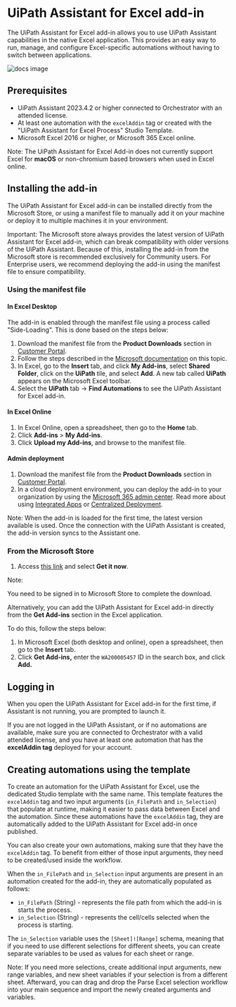 # UiPath Assistant for Excel add-in

The UiPath Assistant for Excel add-in allows you to use UiPath Assistant capabilities in the native Excel application. This
provides an easy way to run, manage, and configure Excel-specific automations without having to switch between applications.

![docs image](https://docs.uipath.com/api/binary/assistant/2/478603/273097)

## Prerequisites

* UiPath Assistant 2023.4.2 or higher connected to Orchestrator with an attended license.
* At least one automation with the `excelAddin` tag or created with the "UiPath Assistant for Excel Process" Studio Template.
* Microsoft Excel 2016 or higher, or Microsoft 365 Excel online.

Note: The UiPath Assistant for Excel Add-in does not currently support Excel for **macOS** or non-chromium based browsers when used in Excel online.

## Installing the add-in

The UiPath Assistant for Excel add-in can be installed directly from the Microsoft Store, or using a manifest file to manually
add it on your machine or deploy it to multiple machines it in your environment.

Important: The Microsoft store always provides the latest version of UiPath Assistant for Excel add-in, which can break compatibility
with older versions of the UiPath Assistant. Because of this, installing the add-in from the Microsoft store is recommended
exclusively for Community users. For Enterprise users, we recommend deploying the add-in using the manifest file to ensure
compatibility.

### Using the manifest file

#### In Excel Desktop

The add-in is enabled through the manifest file using a process called "Side-Loading". This is done based on the steps below:

1. Download the manifest file from the **Product Downloads** section in [Customer Portal](https://customerportal.uipath.com/product-downloads).
2. Follow the steps described in the [Microsoft documentation](https://learn.microsoft.com/en-us/office/dev/add-ins/testing/create-a-network-shared-folder-catalog-for-task-pane-and-content-add-ins) on this topic.
3. In Excel, go to the **Insert** tab, and click **My Add-ins**, select **Shared Folder**, click on the **UiPath** tile, and select **Add**. A new tab called **UiPath** appears on the Microsoft Excel toolbar.
4. Select the **UiPath** tab -> **Find Automations** to see the UiPath Assistant for Excel add-in.

#### In Excel Online

1. In Excel Online, open a spreadsheet, then go to the **Home** tab.
2. Click **Add-ins** > **My Add-ins**.
3. Click **Upload my Add-ins**, and browse to the manifest file.

#### Admin deployment

1. Download the manifest file from the **Product Downloads** section in [Customer Portal](https://customerportal.uipath.com/product-downloads).
2. In a cloud deployment environment, you can deploy the add-in to your organization by using the [Microsoft 365 admin center](https://learn.microsoft.com/en-us/microsoft-365/admin/admin-overview/admin-center-overview?view=o365-worldwide). Read more about using [Integrated Apps](https://learn.microsoft.com/en-us/microsoft-365/admin/manage/test-and-deploy-microsoft-365-apps?view=o365-worldwide) or [Centralized Deployment](https://learn.microsoft.com/en-us/microsoft-365/admin/manage/manage-deployment-of-add-ins?view=o365-worldwide).

Note: When the add-in is loaded for the first time, the latest version available is used. Once the connection with the UiPath Assistant
is created, the add-in version syncs to the Assistant one.

### From the Microsoft Store

1. Access [this link](https://appsource.microsoft.com/en-us/product/office/WA200005457?flightCodes=UiPathAssistantExcel) and select **Get it now**.

Note:

You need to be signed in to Microsoft Store to complete the download.

Alternatively, you can add the UiPath Assistant for Excel add-in directly from the **Get Add-ins** section in the Excel application.

To do this, follow the steps below:

1. In Microsoft Excel (both desktop and online), open a spreadsheet, then go to the **Insert** tab.
2. Click **Get Add-ins,** enter the `WA200005457` ID in the search box, and click **Add.**

## Logging in

When you open the UiPath Assistant for Excel add-in for the first time, if Assistant is not running, you are prompted to launch
it.

If you are not logged in the UiPath Assistant, or if no automations are available, make sure you are connected to Orchestrator
with a valid attended license, and you have at least one automation that has the **excelAddin tag** deployed for your account.

## Creating automations using the template

To create an automation for the UiPath Assistant for Excel, use the dedicated Studio template with the same name. This template
features the `excelAddin` tag and two input arguments (`in_FilePath` and `in_Selection`) that populate at runtime, making it easier to pass data between Excel and the automation. Since these automations have the
`excelAddin` tag, they are automatically added to the UiPath Assistant for Excel add-in once published.

You can also create your own automations, making sure that they have the `excelAddin` tag. To benefit from either of those input arguments, they need to be created/used inside the workflow.

When the `in_FilePath` and `in_Selection` input arguments are present in an automation created for the add-in, they are automatically populated as follows:

* `in_FilePath` (String) - represents the file path from which the add-in is starts the process.
* `in_Selection` (String) - represents the cell/cells selected when the process is starting.

The `in_Selection` variable uses the `[Sheet]![Range]` schema, meaning that if you need to use different selections for different sheets, you can create separate variables to be
used as values for each sheet or range.

Note: If you need more selections, create additional input arguments, new range variables, and new sheet variables if your selection
is from a different sheet. Afterward, you can drag and drop the Parse Excel selection workflow into your main sequence and
import the newly created arguments and variables.